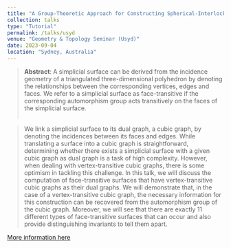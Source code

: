 ```yaml
---
title: "A Group-Theoretic Approach for Constructing Spherical-Interlocking Assemblies"
collection: talks
type: "Tutorial"
permalink: /talks/usyd
venue: "Geometry & Topology Seminar (Usyd)"
date: 2023-09-04
location: "Sydney, Australia"
---
```


>__Abstract__: A simplicial surface can be derived from the incidence geometry of a 
>triangulated three-dimensional polyhedron by denoting the relationships between 
>the corresponding vertices, edges and faces. We refer to a simplicial surface as 
>face-transitive if the corresponding automorphism group acts transitively on the 
>faces of the simplicial surface.<br><br>

>We link a simplicial surface to its dual graph, a cubic graph, by denoting the 
>incidences between its faces and edges. While translating a surface into a cubic 
>graph is straightforward, determining whether there exists a simplicial surface with 
>a given cubic graph as dual graph is a task of high complexity. However, when dealing 
>with vertex-transitive cubic graphs, there is some optimism in tackling this challenge.
>In this talk, we will discuss the computation of face-transitive surfaces that have 
>vertex-transitive cubic graphs as their dual graphs. We will demonstrate that, in the 
>case of a vertex-transitive cubic graph, the necessary information for this construction 
>can be recovered from the automorphism group of the cubic graph. Moreover, we will see 
>that there are exactly 11 different types of face-transitive surfaces that can occur and 
>also provide distinguishing invariants to tell them apart.

[More information here](https://www.maths.usyd.edu.au/s/scnitm/tillmann-Geometry-Topology-Reymond)
